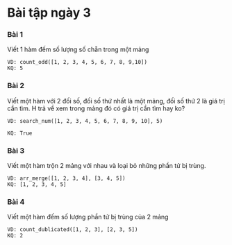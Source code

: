 # Bài tập ngày 3

### Bài 1

Viết 1 hàm đếm số lượng số chẵn trong một mảng

```
VD: count_odd([1, 2, 3, 4, 5, 6, 7, 8, 9,10]) 
KQ: 5
```

### Bài 2

Viết một hàm với 2 đối số, đối số thứ nhất là một mảng, đối số thứ 2 là giá trị cần tìm. H trả về xem trong mảng đó có giá trị cần tìm hay ko?

```
VD: search_num([1, 2, 3, 4, 5, 6, 7, 8, 9, 10], 5) 

KQ: True
```

### Bài 3

Viết một hàm trộn 2 mảng với nhau và loại bỏ những phần tử bị trùng.

```
VD: arr_merge([1, 2, 3, 4], [3, 4, 5])
KQ: [1, 2, 3, 4, 5]
```

### Bài 4

Viết một hàm đếm số lượng phần tử bị trùng của 2 mảng

```
VD: count_dublicated([1, 2, 3], [2, 3, 5])
KQ: 2
```
